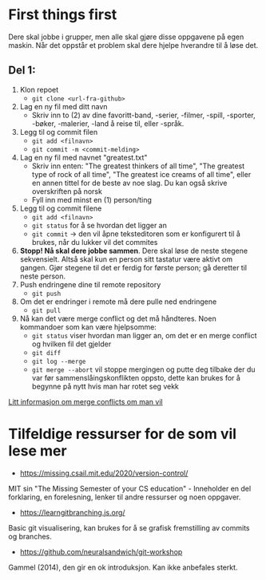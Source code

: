 # First things first
Dere skal jobbe i grupper, men alle skal gjøre disse oppgavene på egen maskin.
Når det oppstår et problem skal dere hjelpe hverandre til å løse det.

## Del 1:
1. Klon repoet
    * `git clone <url-fra-github>`
1. Lag en ny fil med ditt navn
    * Skriv inn to (2) av dine favoritt-band, -serier, -filmer, -spill, -sporter, -bøker, -malerier, -land å reise til, eller -språk.
1. Legg til og commit filen
    * `git add <filnavn>`
    * `git commit -m <commit-melding>`
1. Lag en ny fil med navnet "greatest.txt"
    * Skriv inn enten: "The greatest thinkers of all time", "The greatest type of rock of all time", "The greatest ice creams of all time", eller en annen tittel for de beste av noe slag. Du kan også skrive overskriften på norsk
    * Fyll inn med minst en (1) person/ting
1. Legg til og commit filene
    * `git add <filnavn>`
    * `git status` for å se hvordan det ligger an
    * `git commit` -> den vil åpne teksteditoren som er konfigurert til å brukes, når du lukker vil det commites
1. **Stopp! Nå skal dere jobbe sammen**. Dere skal løse de neste stegene sekvensielt. Altså skal kun en person sitt tastatur være aktivt om gangen. Gjør stegene til det er ferdig for første person; gå deretter til neste person.
1. Push endringene dine til remote repository
    * `git push`
1. Om det er endringer i remote må dere pulle ned endringene
    * `git pull`
1. Nå kan det være merge conflict og det må håndteres. Noen kommandoer som kan være hjelpsomme:
    * `git status` viser hvordan man ligger an, om det er en merge conflict og hvilken fil det gjelder
    * `git diff`
    * `git log --merge`
    * `git merge --abort` vil stoppe mergingen og putte deg tilbake der du var før sammenslåingskonflikten oppsto, dette kan brukes for å begynne på nytt hvis man har rotet seg vekk



[Litt informasjon om merge conflicts om man vil](https://www.atlassian.com/git/tutorials/using-branches/merge-conflicts)


# Tilfeldige ressurser for de som vil lese mer
* https://missing.csail.mit.edu/2020/version-control/

MIT sin "The Missing Semester of your CS education" - Inneholder en del forklaring, en forelesning, lenker til andre ressurser og noen oppgaver.

* https://learngitbranching.js.org/

Basic git visualisering, kan brukes for å se grafisk fremstilling av commits og branches.

* https://github.com/neuralsandwich/git-workshop

Gammel (2014), den gir en ok introduksjon. Kan ikke anbefales sterkt.
